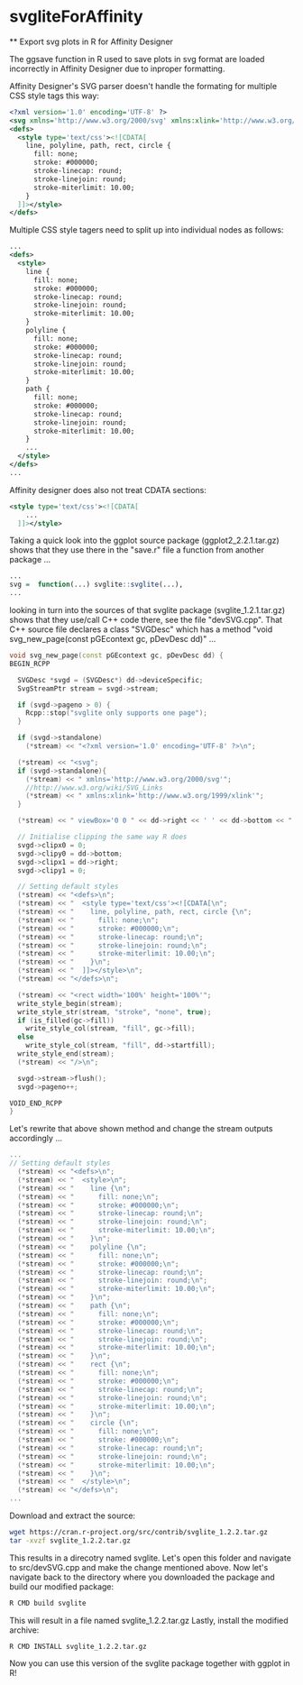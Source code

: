 # svgliteForAffinity

** Export svg plots in R for Affinity Designer

The ggsave function in R used to save plots in svg format are loaded incorrectly in Affinity Designer due to inproper formatting.

Affinity Designer's SVG parser doesn't handle the formating for multiple CSS style tags this way:
```xml
<?xml version='1.0' encoding='UTF-8' ?>
<svg xmlns='http://www.w3.org/2000/svg' xmlns:xlink='http://www.w3.org/1999/xlink' viewBox='0 0 216.00 270.00'>
<defs>
  <style type='text/css'><![CDATA[
    line, polyline, path, rect, circle {
      fill: none;
      stroke: #000000;
      stroke-linecap: round;
      stroke-linejoin: round;
      stroke-miterlimit: 10.00;
    }
  ]]></style>
</defs>
```

Multiple CSS style tagers need to split up into individual nodes as follows:
```xml
...
<defs>
  <style>
    line {
      fill: none;
      stroke: #000000;
      stroke-linecap: round;
      stroke-linejoin: round;
      stroke-miterlimit: 10.00;
    }
    polyline {
      fill: none;
      stroke: #000000;
      stroke-linecap: round;
      stroke-linejoin: round;
      stroke-miterlimit: 10.00;
    }
    path {
      fill: none;
      stroke: #000000;
      stroke-linecap: round;
      stroke-linejoin: round;
      stroke-miterlimit: 10.00;
    }
    ...
  </style>
</defs>
...
```

Affinity designer does also not treat CDATA sections:
```xml
<style type='text/css'><![CDATA[
    ...
  ]]></style>
```

Taking a quick look into the ggplot source package (ggplot2_2.2.1.tar.gz) shows that they use there in the "save.r" file a function from another package ...

```r
...   
svg =  function(...) svglite::svglite(...),
...
```

looking in turn into the sources of that svglite package (svglite_1.2.1.tar.gz) shows that they use/call C++ code there, see the file "devSVG.cpp". That C++ source file declares a class "SVGDesc" which has a method "void svg_new_page(const pGEcontext gc, pDevDesc dd)" ...

```cpp
void svg_new_page(const pGEcontext gc, pDevDesc dd) {
BEGIN_RCPP

  SVGDesc *svgd = (SVGDesc*) dd->deviceSpecific;
  SvgStreamPtr stream = svgd->stream;

  if (svgd->pageno > 0) {
    Rcpp::stop("svglite only supports one page");
  }

  if (svgd->standalone)
    (*stream) << "<?xml version='1.0' encoding='UTF-8' ?>\n";

  (*stream) << "<svg";
  if (svgd->standalone){
    (*stream) << " xmlns='http://www.w3.org/2000/svg'";
    //http://www.w3.org/wiki/SVG_Links
    (*stream) << " xmlns:xlink='http://www.w3.org/1999/xlink'";
  }

  (*stream) << " viewBox='0 0 " << dd->right << ' ' << dd->bottom << "'>\n";

  // Initialise clipping the same way R does
  svgd->clipx0 = 0;
  svgd->clipy0 = dd->bottom;
  svgd->clipx1 = dd->right;
  svgd->clipy1 = 0;

  // Setting default styles
  (*stream) << "<defs>\n";
  (*stream) << "  <style type='text/css'><![CDATA[\n";
  (*stream) << "    line, polyline, path, rect, circle {\n";
  (*stream) << "      fill: none;\n";
  (*stream) << "      stroke: #000000;\n";
  (*stream) << "      stroke-linecap: round;\n";
  (*stream) << "      stroke-linejoin: round;\n";
  (*stream) << "      stroke-miterlimit: 10.00;\n";
  (*stream) << "    }\n";
  (*stream) << "  ]]></style>\n";
  (*stream) << "</defs>\n";

  (*stream) << "<rect width='100%' height='100%'";
  write_style_begin(stream);
  write_style_str(stream, "stroke", "none", true);
  if (is_filled(gc->fill))
    write_style_col(stream, "fill", gc->fill);
  else
    write_style_col(stream, "fill", dd->startfill);
  write_style_end(stream);
  (*stream) << "/>\n";

  svgd->stream->flush();
  svgd->pageno++;

VOID_END_RCPP
}
```

Let's rewrite that above shown method and change the stream outputs accordingly ...
```cpp
...
// Setting default styles
  (*stream) << "<defs>\n";
  (*stream) << "  <style>\n";
  (*stream) << "    line {\n";
  (*stream) << "      fill: none;\n";
  (*stream) << "      stroke: #000000;\n";
  (*stream) << "      stroke-linecap: round;\n";
  (*stream) << "      stroke-linejoin: round;\n";
  (*stream) << "      stroke-miterlimit: 10.00;\n";
  (*stream) << "    }\n";
  (*stream) << "    polyline {\n";
  (*stream) << "      fill: none;\n";
  (*stream) << "      stroke: #000000;\n";
  (*stream) << "      stroke-linecap: round;\n";
  (*stream) << "      stroke-linejoin: round;\n";
  (*stream) << "      stroke-miterlimit: 10.00;\n";
  (*stream) << "    }\n";
  (*stream) << "    path {\n";
  (*stream) << "      fill: none;\n";
  (*stream) << "      stroke: #000000;\n";
  (*stream) << "      stroke-linecap: round;\n";
  (*stream) << "      stroke-linejoin: round;\n";
  (*stream) << "      stroke-miterlimit: 10.00;\n";
  (*stream) << "    }\n";
  (*stream) << "    rect {\n";
  (*stream) << "      fill: none;\n";
  (*stream) << "      stroke: #000000;\n";
  (*stream) << "      stroke-linecap: round;\n";
  (*stream) << "      stroke-linejoin: round;\n";
  (*stream) << "      stroke-miterlimit: 10.00;\n";
  (*stream) << "    }\n";
  (*stream) << "    circle {\n";
  (*stream) << "      fill: none;\n";
  (*stream) << "      stroke: #000000;\n";
  (*stream) << "      stroke-linecap: round;\n";
  (*stream) << "      stroke-linejoin: round;\n";
  (*stream) << "      stroke-miterlimit: 10.00;\n";
  (*stream) << "    }\n";
  (*stream) << "  </style>\n";
  (*stream) << "</defs>\n";
...
```

Download and extract the source:
```bash
wget https://cran.r-project.org/src/contrib/svglite_1.2.2.tar.gz
tar -xvzf svglite_1.2.2.tar.gz
```

This results in a direcotry named svglite.
Let's open this folder and navigate to src/devSVG.cpp and make the change mentioned above.
Now let's navigate back to the directory where you downloaded the package and build our modified package:
```bash
R CMD build svglite
```

This will result in a file named svglite_1.2.2.tar.gz
Lastly, install the modified archive:
```
R CMD INSTALL svglite_1.2.2.tar.gz
```

Now you can use this version of the svglite package together with ggplot in R!

